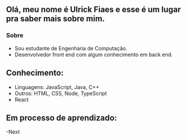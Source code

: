 ## Olá, meu nome é Ulrick Fiaes e esse é um lugar pra saber mais sobre mim.


### Sobre
- Sou estudante de Engenharia de Computação.
- Desenvolvedor front end com algum conhecimento em back end.


## Conhecimento:

- Linguagens: JavaScript, Java, C++
- Outros: HTML, CSS, Node, TypeScript
- React 
## Em processo de aprendizado:
-Next
